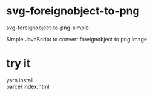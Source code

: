 # svg-foreignobject-to-png
svg-foreignobject-to-png-simple

Simple JavaScript to convert foreignobject to png image

# try it
yarn install  
parcel index.html  
